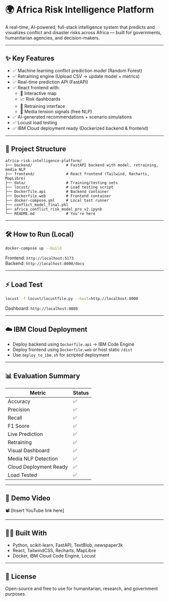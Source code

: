 # 🌍 Africa Risk Intelligence Platform

A real-time, AI-powered, full-stack intelligence system that predicts and visualizes conflict and disaster risks across Africa — built for governments, humanitarian agencies, and decision-makers.

---

## ✨ Key Features

- ✅ Machine learning conflict prediction model (Random Forest)
- ✅ Retraining engine (Upload CSV → update model + metrics)
- ✅ Real-time prediction API (FastAPI)
- ✅ React frontend with:
  - 📍 Interactive map
  - 📈 Risk dashboards
  - 🔁 Retraining interface
  - 📰 Media tension signals (free NLP)
- ✅ AI-generated recommendations + scenario simulations
- ✅ Locust load testing
- ✅ IBM Cloud deployment ready (Dockerized backend & frontend)

---

## 📁 Project Structure

```
africa-risk-intelligence-platform/
├── backend/               # FastAPI backend with model, retraining, media NLP
├── frontend/              # React frontend (Tailwind, Recharts, MapLibre)
├── data/                  # Training/testing sets
├── locust/                # Load testing script
├── Dockerfile.api         # Backend container
├── Dockerfile.web         # Frontend container
├── docker-compose.yml     # Local test runner
├── conflict_model_final.pkl
├── africa_conflict_risk_model_pro_v2.ipynb
└── README.md              # You're here
```

---

## 🛠 How to Run (Local)

```bash
docker-compose up --build
```
Frontend: `http://localhost:5173`  
Backend: `http://localhost:8000/docs`

---

## ⚡ Load Test

```bash
locust -f locust/locustfile.py --host=http://localhost:8000
```
Dashboard: `http://localhost:8089`

---

## ☁️ IBM Cloud Deployment

- Deploy backend using `Dockerfile.api` → IBM Code Engine
- Deploy frontend using `Dockerfile.web` or host static `/dist`
- Use `deploy_to_ibm.sh` for scripted deployment

---

## 📊 Evaluation Summary

| Metric     | Status |
|------------|--------|
| Accuracy   | ✅     |
| Precision  | ✅     |
| Recall     | ✅     |
| F1 Score   | ✅     |
| Live Prediction | ✅ |
| Retraining | ✅     |
| Visual Dashboard | ✅ |
| Media NLP Detection | ✅ |
| Cloud Deployment Ready | ✅ |
| Load Tested | ✅     |

---

## 🎥 Demo Video

📽️ [Insert YouTube link here]

---

## 👨‍💻 Built With

- Python, scikit-learn, FastAPI, TextBlob, newspaper3k
- React, TailwindCSS, Recharts, MapLibre
- Docker, IBM Cloud Code Engine, Locust

---

## 🤝 License

Open-source and free to use for humanitarian, research, and government purposes.
